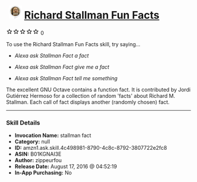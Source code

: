 # &nbsp;<img src="skill_icon" alt="Richard Stallman Fun Facts icon" width="36"> [Richard Stallman Fun Facts](http://alexa.amazon.com/#skills/amzn1.ask.skill.4c498981-8790-4c8c-8792-3807722e2fc8)
![0 stars](../../images/ic_star_border_black_18dp_1x.png)![0 stars](../../images/ic_star_border_black_18dp_1x.png)![0 stars](../../images/ic_star_border_black_18dp_1x.png)![0 stars](../../images/ic_star_border_black_18dp_1x.png)![0 stars](../../images/ic_star_border_black_18dp_1x.png) 0

To use the Richard Stallman Fun Facts skill, try saying...

* *Alexa ask Stallman Fact a fact*

* *Alexa ask Stallman Fact give me a fact*

* *Alexa ask Stallman Fact tell me something*

The excellent GNU Octave contains a function fact. It is contributed by Jordi Gutiérrez Hermoso for a collection of random 'facts' about Richard M. Stallman. Each call of fact displays another (randomly chosen) fact.

***

### Skill Details

* **Invocation Name:** stallman fact
* **Category:** null
* **ID:** amzn1.ask.skill.4c498981-8790-4c8c-8792-3807722e2fc8
* **ASIN:** B01KGNAI3E
* **Author:** zippeurfou
* **Release Date:** August 17, 2016 @ 04:52:19
* **In-App Purchasing:** No
